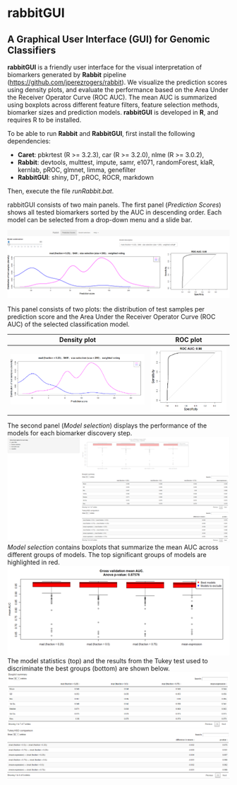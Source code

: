 # rabbitGUI

## A Graphical User Interface (GUI) for Genomic Classifiers 

**rabbitGUI** is a friendly user interface for the visual interpretation of biomarkers generated by **Rabbit** pipeline (https://github.com/jperezrogers/rabbit). We visualize the prediction scores using density plots, and evaluate the performance based on the Area Under the Receiver Operator Curve (ROC AUC). The mean AUC is summarized using boxplots across different feature filters, feature selection methods, biomarker sizes and prediction models. **rabbitGUI** is developed in **R**, and requires R to be installed.

To be able to run **Rabbit** and **RabbitGUI**, first install the following dependencies:
* **Caret**: pbkrtest (R >= 3.2.3), car (R >= 3.2.0), nlme (R >= 3.0.2),
* **Rabbit**: devtools, multtest, impute, samr, e1071, randomForest, klaR, kernlab, pROC, glmnet, limma, genefilter
* **RabbitGUI**: shiny, DT, pROC, ROCR, markdown

Then, execute the file *runRabbit.bat*.

rabbitGUI consists of two main panels. The first panel (*Prediction Scores*) shows all tested biomarkers sorted by the AUC in descending order. Each model can be selected from a drop-down menu and a slide bar.

![Prediction Scores](images/prediction_scores.png)

This panel consists of two plots: the distribution of test samples per prediction score and the Area Under the Receiver Operator Curve (ROC AUC) of the selected classification model.

| Density plot | ROC plot |
| ------------ | -------- |
| ![Density plot](images/density.png)|![ROC plot](images/roc.png)|

The second panel (*Model selection*) displays the performance of the models for each biomarker discovery step. 
![Prediction Scores](images/model_selection.png)
*Model selection* contains boxplots that summarize the mean AUC across different groups of models. The top significant groups of models are highlighted in red.
![Box and whiskers plot](images/boxplot.png)
The model statistics (top) and the results from the Tukey test used to discriminate the best groups (bottom) are shown below.
![Summary table](images/summary.png)
![Tukey table](images/tukey.png)
